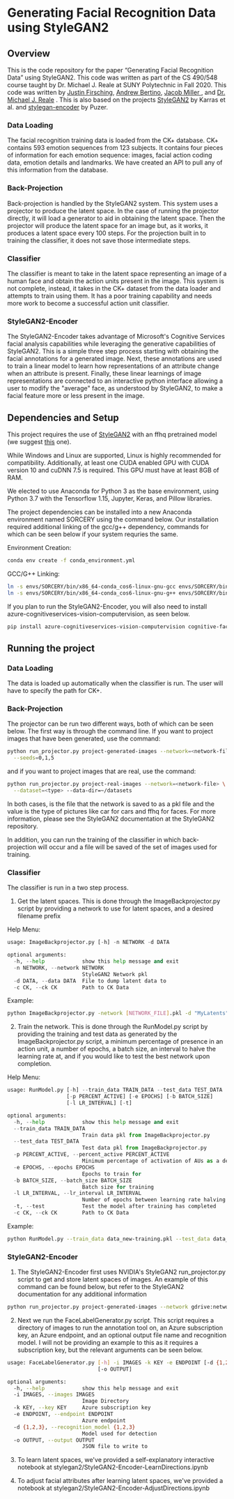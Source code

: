 # Generating Facial Recognition Data using StyleGAN2

## Overview

This is the code repository for the paper “Generating Facial Recognition Data”
using StyleGAN2. This code was written as part of the CS 490/548 course taught
by Dr. Michael J. Reale at SUNY Polytechnic in Fall 2020. This code was written
by [Justin Firsching](https://github.com/JustinFirsching), [Andrew
Bertino](https://github.com/AndrewBert), [Jacob Miller
](https://github.com/jmiller9991), and [Dr. Michael J.
Reale](https://github.com/PrimarchOfTheSpaceWolves) . This is also based on the
projects [StyleGAN2](https://github.com/NVlabs/stylegan2) by Karras et al. and
[stylegan-encoder](https://github.com/Puzer/stylegan-encoder) by Puzer.

### Data Loading

The facial recognition training data is loaded from the CK+ database.
CK+ contains 593 emotion sequences from 123 subjects. It contains four pieces of information
for each emotion sequence: images, facial action coding data, emotion details and landmarks.
We have created an API to pull any of this information from the database.

### Back-Projection

Back-projection is handled by the StyleGAN2 system. This system uses a
projector to produce the latent space. In the case of running the projector
directly, it will load a generator to aid in obtaining the latent space. Then
the projector will produce the latent space for an image but, as it works, it
produces a latent space every 100 steps. For the projection built in to
training the classifier, it does not save those intermediate steps.

### Classifier

The classifier is meant to take in the latent space representing an image of a
human face and obtain the action units present in the image. This system is not
complete, instead, it takes in the CK+ dataset from the data loader and
attempts to train using them.  It has a poor training capability and needs more
work to become a successful action unit classifier.

### StyleGAN2-Encoder

The StyleGAN2-Encoder takes advantage of Microsoft's Cognitive Services facial
analysis capabilities while leveraging the generative capabilities of
StyleGAN2. This is a simple three step process starting with obtaining the
facial annotations for a generated image. Next, these annotations are used to
train a linear model to learn how representations of an attribute change when
an attribute is present. Finally, these linear learnings of image
representations are connected to an interactive python interface allowing a
user to modify the "average" face, as understood by StyleGAN2, to make a facial
feature more or less present in the image.

## Dependencies and Setup

This project requires the use of [StyleGAN2](https://github.com/NVlabs/StyleGAN2)
with an ffhq pretrained model (we suggest
[this](https://drive.google.com/file/d/1igxv6ZP4TFGe_392B-qnSqXnglTKH5yo/view?usp=sharing)
one).

While Windows and Linux are supported, Linux is highly recommended for
compatibility. Additionally, at least one CUDA enabled GPU with CUDA version 10
and cuDNN 7.5 is required. This GPU must have at least 8GB of RAM.

We elected to use Anaconda for Python 3 as the base environment, using Python
3.7 with the Tensorflow 1.15, Jupyter, Keras, and Pillow libraries.

The project dependencies can be installed into a new Anaconda environment named
SORCERY using the command below. Our installation required additional linking
of the gcc/g++ dependency, commands for which can be seen below if your system
requries the same.

Environment Creation:
```sh
conda env create -f conda_environment.yml
```

GCC/G++ Linking:
```sh
ln -s envs/SORCERY/bin/x86_64-conda_cos6-linux-gnu-gcc envs/SORCERY/bin/gcc
ln -s envs/SORCERY/bin/x86_64-conda_cos6-linux-gnu-g++ envs/SORCERY/bin/g++
```

If you plan to run the StyleGAN2-Encoder, you will also need to install azure-cognitiveservices-vision-computervision, as seen below.
```sh
pip install azure-cognitiveservices-vision-computervision cognitive-face
```
## Running the project

### Data Loading

The data is loaded up automatically when the classifier is run. The user will have to specify the path for CK+.

### Back-Projection

The projector can be run two different ways, both of which can be seen below.
The first way is through the command line. If you want to project images that
have been generated, use the command:
```sh
python run_projector.py project-generated-images --network=<network-file> \
  --seeds=0,1,5
```
and if you want to project images that are real, use the command:
```sh
python run_projector.py project-real-images --network=<network-file> \
  --dataset=<type> --data-dir=~/datasets
```
In both cases, <network-file> is the file that the network is saved to as a pkl
file and the <type> value is the type of pictures like car for cars and ffhq
for faces. For more information, please see the StyleGAN2 documentation at the
StyleGAN2 repository.

In addition, you can run the training of the classifier in which
back-projection will occur and a file will be saved of the set of images used
for training.

### Classifier
The classifier is run in a two step process.
1. Get the latent spaces. This is done through the ImageBackprojector.py script
   by providing a network to use for latent spaces, and a desired filename
   prefix

Help Menu:
```python
usage: ImageBackprojector.py [-h] -n NETWORK -d DATA

optional arguments:
  -h, --help            show this help message and exit
  -n NETWORK, --network NETWORK
                        StyleGAN2 Network pkl
  -d DATA, --data DATA  File to dump latent data to
  -c CK, --ck CK        Path to CK Data
```

Example:
```sh
python ImageBackprojector.py -network [NETWORK_FILE].pkl -d "MyLatents" --ck ck_data/
```

2. Train the network. This is done through the RunModel.py script by providing
   the training and test data as generated by the ImageBackprojector.py script,
   a minimum percentage of presence in an action unit, a number of epochs, a
   batch size, an interval to halve the learning rate at, and if you would like
   to test the best network upon completion.

Help Menu:
```python
usage: RunModel.py [-h] --train_data TRAIN_DATA --test_data TEST_DATA
                   [-p PERCENT_ACTIVE] [-e EPOCHS] [-b BATCH_SIZE]
                   [-l LR_INTERVAL] [-t]

optional arguments:
  -h, --help            show this help message and exit
  --train_data TRAIN_DATA
                        Train data pkl from ImageBackprojector.py
  --test_data TEST_DATA
                        Test data pkl from ImageBackprojector.py
  -p PERCENT_ACTIVE, --percent_active PERCENT_ACTIVE
                        Minimum percentage of activation of AUs as a decimal
  -e EPOCHS, --epochs EPOCHS
                        Epochs to train for
  -b BATCH_SIZE, --batch_size BATCH_SIZE
                        Batch size for training
  -l LR_INTERVAL, --lr_interval LR_INTERVAL
                        Number of epochs between learning rate halving
  -t, --test            Test the model after training has completed
  -c CK, --ck CK        Path to CK Data
```

Example:
```sh
python RunModel.py --train_data data_new-training.pkl --test_data data_new-test.pkl --ck ck-data/ -e 500 -l 100 --test
```

### StyleGAN2-Encoder
1. The StyleGAN2-Encoder first uses NVIDIA's StyleGAN2 run_projector.py script to
get and store latent spaces of images. An example of this command can be found
below, but refer to the StyleGAN2 documentation for any additional information
```sh
python run_projector.py project-generated-images --network gdrive:networks/stylegan2-ffhq-config-f.pkl --seeds 0,1,5 --result-dir backprojection/
```

2. Next we run the FaceLabelGenerator.py script. This script requires a directory
of images to run the annotation tool on, an Azure subscription key, an Azure
endpoint, and an optional output file name and recognition model. I will not be
providing an example to this as it requires a subscription key, but the
relevant arguments can be seen below.
```sh
usage: FaceLabelGenerator.py [-h] -i IMAGES -k KEY -e ENDPOINT [-d {1,2,3}]
                             [-o OUTPUT]

optional arguments:
  -h, --help            show this help message and exit
  -i IMAGES, --images IMAGES
                        Image Directory
  -k KEY, --key KEY     Azure subscription key
  -e ENDPOINT, --endpoint ENDPOINT
                        Azure endpoint
  -d {1,2,3}, --recognition_model {1,2,3}
                        Model used for detection
  -o OUTPUT, --output OUTPUT
                        JSON file to write to
```

3. To learn latent spaces, we've provided a self-explanatory interactive notebook
at stylegan2/StyleGAN2-Encoder-LearnDirections.ipynb

4. To adjust facial attributes after learning latent spaces, we've provided a
notebook at stylegan2/StyleGAN2-Encoder-AdjustDirections.ipynb

